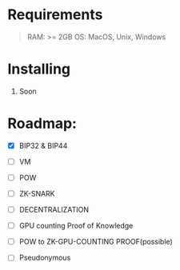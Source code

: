 # Requirements

> RAM: >= 2GB 
> OS: MacOS, Unix, Windows

# Installing

1. Soon

# Roadmap:

- [x] BIP32 & BIP44
- [ ] VM
- [ ] POW
- [ ] ZK-SNARK
- [ ] DECENTRALIZATION
- [ ] GPU counting Proof of Knowledge
- [ ] POW to ZK-GPU-COUNTING PROOF(possible)
- [ ] Pseudonymous

